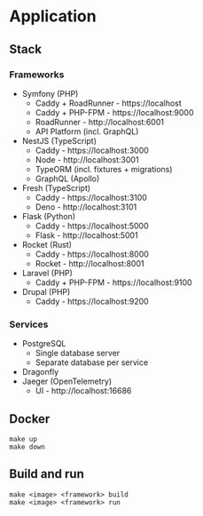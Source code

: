 # Application

## Stack

### Frameworks

* Symfony (PHP)
  * Caddy + RoadRunner - https://localhost
  * Caddy + PHP-FPM - https://localhost:9000
  * RoadRunner - http://localhost:6001
  * API Platform (incl. GraphQL)
* NestJS (TypeScript)
  * Caddy - https://localhost:3000
  * Node - http://localhost:3001
  * TypeORM (incl. fixtures + migrations)
  * GraphQL (Apollo)
* Fresh (TypeScript)
  * Caddy - https://localhost:3100
  * Deno - http://localhost:3101
* Flask (Python)
  * Caddy - https://localhost:5000
  * Flask - http://localhost:5001
* Rocket (Rust)
  * Caddy - https://localhost:8000
  * Rocket - http://localhost:8001
* Laravel (PHP)
  * Caddy + PHP-FPM - https://localhost:9100
* Drupal (PHP)
  * Caddy - https://localhost:9200

### Services

* PostgreSQL
  * Single database server
  * Separate database per service
* Dragonfly
* Jaeger (OpenTelemetry)
  * UI - http://localhost:16686

## Docker
    
    make up
    make down

## Build and run

    make <image> <framework> build
    make <image> <framework> run
